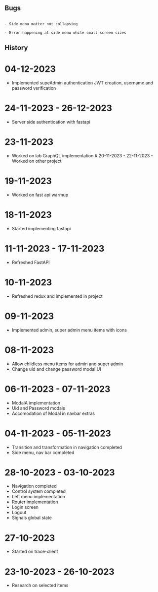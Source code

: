 ## Bugs
																								- Side menu matter not collapsing
																								- Error happening at side menu while small screen sizes

## History
# 04-12-2023
- Implemented supeAdmin authentication JWT creation, username and password verification
# 24-11-2023 - 26-12-2023
- Server side authentication with fastapi
# 23-11-2023
- Worked on lab GraphQL implementation
										# 20-11-2023 - 22-11-2023
										- Worked on other project
# 19-11-2023
- Worked on fast api warmup
# 18-11-2023
- Started implementing fastapi
# 11-11-2023 - 17-11-2023
- Refreshed FastAPI
# 10-11-2023
- Refreshed redux and implemented in project
# 09-11-2023
- Implemented admin, super admin menu items with icons
# 08-11-2023
- Allow childless menu items for admin and super admin
- Change uid and change password modal UI

# 06-11-2023 - 07-11-2023
- ModalA implementation
- Uid and Password modals
- Accomodation of Modal in navbar extras

# 04-11-2023 - 05-11-2023
- Transition and transformation in navigation completed
- Side menu, nav bar completed

# 28-10-2023 - 03-10-2023
- Navigation completed
- Control system completed
- Left menu implementation
- Router implementation
- Login screen
- Logout
- Signals global state

# 27-10-2023
- Started on trace-client

# 23-10-2023 - 26-10-2023
- Research on selected items
